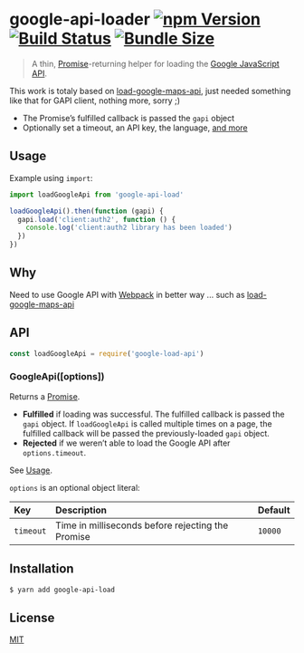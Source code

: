 # google-api-loader [![npm Version](https://badgen.net/npm/v/google-api-load)](https://www.npmjs.org/package/google-api-load) [![Build Status](https://badgen.net/travis/wooyey/google-api-load?label=build)](https://travis-ci.org/wooyey/google-api-load) [![Bundle Size](https://badgen.net/bundlephobia/minzip/google-api-load)](https://bundlephobia.com/result?p=google-api-load)

> A thin, [Promise](https://developers.google.com/web/fundamentals/primers/promises)-returning helper for loading the [Google JavaScript API](https://developers.google.com/maps/documentation/javascript/).

This work is totaly based on [load-google-maps-api](https://github.com/yuanqing/load-google-maps-api), just needed something like that for GAPI client, nothing more, sorry ;)

- The Promise’s fulfilled callback is passed the `gapi` object
- Optionally set a timeout, an API key, the language, [and more](#googleapioptions)

## Usage

Example using `import`:

```js
import loadGoogleApi from 'google-api-load'

loadGoogleApi().then(function (gapi) {
  gapi.load('client:auth2', function () {
    console.log('client:auth2 library has been loaded')
  })
})
```

## Why

Need to use Google API with [Webpack](https://webpack.github.io/) in better way ...  such as [load-google-maps-api](https://github.com/yuanqing/load-google-maps-api)

## API

```js
const loadGoogleApi = require('google-load-api')
```

### GoogleApi([options])

Returns a [Promise](https://developer.mozilla.org/en-US/docs/Web/JavaScript/Reference/Global_Objects/Promise).

- **Fulfilled** if loading was successful. The fulfilled callback is passed the `gapi` object. If `loadGoogleApi` is called multiple times on a page, the fulfilled callback will be passed the previously-loaded `gapi` object.
- **Rejected** if we weren’t able to load the Google API after `options.timeout`.

See [Usage](#usage).

`options` is an optional object literal:

  Key | Description | Default
  :--|:--|:--
  `timeout` | Time in milliseconds before rejecting the Promise | `10000`

## Installation

```sh
$ yarn add google-api-load
```

## License

[MIT](LICENSE.md)

